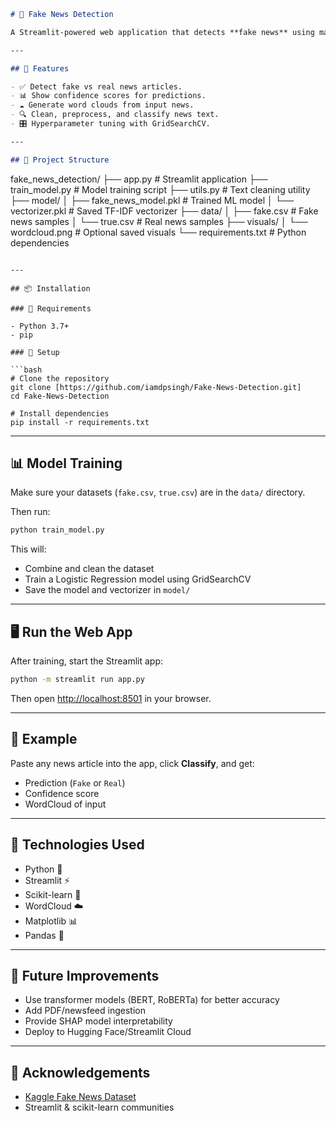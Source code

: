 ```markdown
# 📰 Fake News Detection

A Streamlit-powered web application that detects **fake news** using machine learning (Logistic Regression) and advanced NLP preprocessing. Built using Python, scikit-learn, and Streamlit.

---

## 🚀 Features

- ✅ Detect fake vs real news articles.
- 📊 Show confidence scores for predictions.
- ☁️ Generate word clouds from input news.
- 🔍 Clean, preprocess, and classify news text.
- 🎛️ Hyperparameter tuning with GridSearchCV.

---

## 📁 Project Structure

```

fake\_news\_detection/
├── app.py                   # Streamlit application
├── train\_model.py           # Model training script
├── utils.py                 # Text cleaning utility
├── model/
│   ├── fake\_news\_model.pkl  # Trained ML model
│   └── vectorizer.pkl       # Saved TF-IDF vectorizer
├── data/
│   ├── fake.csv             # Fake news samples
│   └── true.csv             # Real news samples
├── visuals/
│   └── wordcloud.png        # Optional saved visuals
└── requirements.txt         # Python dependencies

````

---

## 📦 Installation

### 🧱 Requirements

- Python 3.7+
- pip

### 🔧 Setup

```bash
# Clone the repository
git clone [https://github.com/iamdpsingh/Fake-News-Detection.git]
cd Fake-News-Detection

# Install dependencies
pip install -r requirements.txt
````

---

## 📊 Model Training

Make sure your datasets (`fake.csv`, `true.csv`) are in the `data/` directory.

Then run:

```bash
python train_model.py
```

This will:

* Combine and clean the dataset
* Train a Logistic Regression model using GridSearchCV
* Save the model and vectorizer in `model/`

---

## 🖥️ Run the Web App

After training, start the Streamlit app:

```bash
python -m streamlit run app.py
```

Then open [http://localhost:8501](http://localhost:8501) in your browser.

---

## 📌 Example

Paste any news article into the app, click **Classify**, and get:

* Prediction (`Fake` or `Real`)
* Confidence score
* WordCloud of input

---

## 🧠 Technologies Used

* Python 🐍
* Streamlit ⚡
* Scikit-learn 🤖
* WordCloud ☁️
* Matplotlib 📊
* Pandas 🐼

---

## 🔮 Future Improvements

* Use transformer models (BERT, RoBERTa) for better accuracy
* Add PDF/newsfeed ingestion
* Provide SHAP model interpretability
* Deploy to Hugging Face/Streamlit Cloud

---

## 🙌 Acknowledgements

* [Kaggle Fake News Dataset](https://www.kaggle.com/datasets/bhavikjikadara/fake-news-detection)
* Streamlit & scikit-learn communities

```
